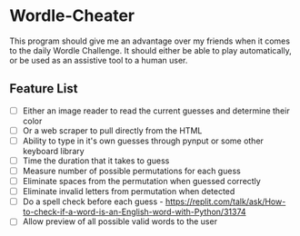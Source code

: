 # Wordle-Cheater
This program should give me an advantage over my friends when it comes to the daily Wordle Challenge. It should either be able to play automatically, or be used as an assistive tool to a human user.

## Feature List

- [ ] Either an image reader to read the current guesses and determine their color
- [ ] Or a web scraper to pull directly from the HTML
- [ ] Ability to type in it's own guesses through pynput or some other keyboard library
- [ ] Time the duration that it takes to guess
- [ ] Measure number of possible permutations for each guess
- [ ] Eliminate spaces from the permutation when guessed correctly
- [ ] Eliminate invalid letters from permutation when detected
- [ ] Do a spell check before each guess - https://replit.com/talk/ask/How-to-check-if-a-word-is-an-English-word-with-Python/31374 
- [ ] Allow preview of all possible valid words to the user
